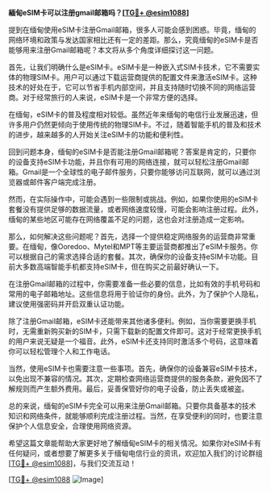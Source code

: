**緬甸eSIM卡可以注册gmail邮箱吗？[[TG💪+ @esim1088](https://t.me/s/esim1088)]**

提到在缅甸使用eSIM卡注册Gmail邮箱，很多人可能会感到困惑。毕竟，缅甸的网络环境和政策与发达国家相比还有一定的差距。那么，究竟缅甸的eSIM卡是否能够用来注册Gmail邮箱呢？本文将从多个角度详细探讨这一问题。

首先，让我们明确什么是eSIM卡。eSIM卡是一种嵌入式SIM卡技术，它不需要实体的物理SIM卡。用户可以通过下载运营商提供的配置文件来激活eSIM卡。这种技术的好处在于，它可以节省手机内部空间，并且支持随时切换不同的网络运营商。对于经常旅行的人来说，eSIM卡是一个非常方便的选择。

在缅甸，eSIM卡的普及程度相对较低。虽然近年来缅甸的电信行业发展迅速，但许多用户仍然更倾向于使用传统的物理SIM卡。不过，随着智能手机的普及和技术的进步，越来越多的人开始关注eSIM卡的功能和便利性。

回到问题本身，缅甸的eSIM卡是否能注册Gmail邮箱呢？答案是肯定的，只要你的设备支持eSIM卡功能，并且你有可用的网络连接，就可以轻松注册Gmail邮箱。Gmail是一个全球性的电子邮件服务，只要你能够访问互联网，就可以通过浏览器或邮件客户端完成注册。

然而，在实际操作中，可能会遇到一些限制或挑战。例如，如果你使用的eSIM卡套餐没有提供足够的数据流量，或者网络速度较慢，可能会影响注册过程。此外，缅甸的某些地区可能存在网络覆盖不足的问题，这也会对注册造成一定影响。

那么，如何解决这些问题呢？首先，选择一个提供稳定网络服务的运营商非常重要。在缅甸，像Ooredoo、Mytel和MPT等主要运营商都推出了eSIM卡服务。你可以根据自己的需求选择合适的套餐。其次，确保你的设备支持eSIM卡功能。目前大多数高端智能手机都支持eSIM卡，但在购买之前最好确认一下。

在注册Gmail邮箱的过程中，你需要准备一些必要的信息，比如有效的手机号码和常用的电子邮箱地址。这些信息将用于验证你的身份。此外，为了保护个人隐私，建议使用强密码并开启双重认证功能。

除了注册Gmail邮箱，eSIM卡还能带来其他诸多便利。例如，当你需要更换手机时，无需重新购买新的SIM卡，只需下载新的配置文件即可。这对于经常更换手机的用户来说无疑是一个福音。此外，eSIM卡还支持同时激活多个号码，这意味着你可以轻松管理个人和工作电话。

当然，使用eSIM卡也需要注意一些事项。首先，确保你的设备兼容eSIM卡技术，以免出现不兼容的情况。其次，定期检查网络运营商提供的服务条款，避免因不了解规则而产生额外费用。最后，妥善保管好你的电子设备，防止丢失或被盗。

总的来说，缅甸的eSIM卡完全可以用来注册Gmail邮箱。只要你具备基本的技术知识和网络条件，就能够顺利完成注册过程。当然，在享受便利的同时，也要注意保护个人信息安全，合理使用网络资源。

希望这篇文章能帮助大家更好地了解缅甸eSIM卡的相关情况。如果你对eSIM卡有任何疑问，或者想要了解更多关于缅甸电信行业的资讯，欢迎加入我们的讨论群组[[TG💪+ @esim1088](https://t.me/s/esim1088)]，与我们交流互动！

[[TG💪+ @esim1088](https://t.me/s/esim1088) ![Image](https://i.postimg.cc/4NQfJmqS/Snipaste-2025-05-13-00-14-12.png)]